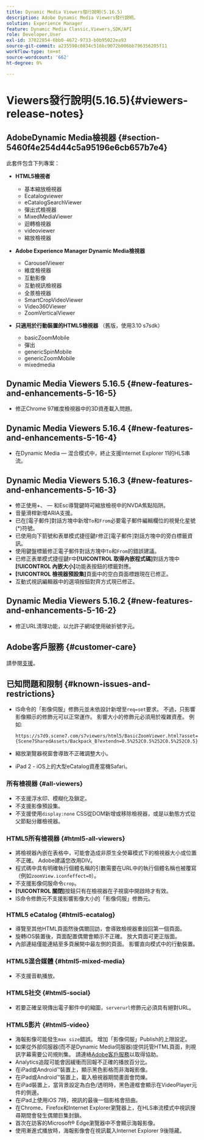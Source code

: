 ```yaml
---
title: Dynamic Media Viewers發行說明(5.16.5)
description: Adobe Dynamic Media Viewers發行說明。
solution: Experience Manager
feature: Dynamic Media Classic,Viewers,SDK/API
role: Developer,User
exl-id: 37022854-6bb0-4672-9733-b0b95022ea93
source-git-commit: a235598c0834c516bc9072b006bb796356205f11
workflow-type: tm+mt
source-wordcount: '662'
ht-degree: 0%

---
```


# Viewers發行說明(5.16.5){#viewers-release-notes}

<!-- Updated March 03, 2022 for the 5.16.5 release. Contact is Deepa Gupta-->

<!-- hide: yes
hidefromtoc: yes-->

<!-- robots: noindex
googlebot: noindex -->

## AdobeDynamic Media檢視器 {#section-5460f4e254d44c5a95196e6cb657b7e4}

此套件包含下列專案：

* **HTML5檢視者**

   * 基本縮放檢視器
   * Ecatalogviewer
   * eCatalogSearchViewer
   * 彈出式檢視器
   * MixedMediaViewer
   * 迴轉檢視器
   * videoviewer
   * 縮放檢視器

* **Adobe Experience Manager Dynamic Media檢視器**

   * CarouselViewer
   * 維度檢視器
   * 互動影像
   * 互動視訊檢視器
   * 全景檢視器
   * SmartCropVideoViewer
   * Video360Viewer
   * ZoomVerticalViewer

* **只適用於行動裝置的HTML5檢視器** （舊版，使用3.10 s7sdk）

   * basicZoomMobile
   * 彈出
   * genericSpinMobile
   * genericZoomMobile
   * mixedmedia


## Dynamic Media Viewers 5.16.5 {#new-features-and-enhancements-5-16-5}

* 修正Chrome 97維度檢視器中的3D資產載入問題。

## Dynamic Media Viewers 5.16.4 {#new-features-and-enhancements-5-16-4}

* 在Dynamic Media — 混合模式中，終止支援Internet Explorer 11的HLS串流。

## Dynamic Media Viewers 5.16.3 {#new-features-and-enhancements-5-16-3}

* 修正使用+、 — 和Esc導覽鍵時可縮放檢視中的NVDA焦點陷阱。<!-- (CQ-4290719) -->
* 音量滑桿新增ARIA支援。<!--  (CQ-4324080) -->
* 已在[電子郵件]對話方塊中新增`To`和`From`必要電子郵件編輯欄位的視覺化星號(*)符號。<!-- (CQ-4290935) -->
* 已使用向下箭號和表單模式捷徑鍵`F`修正[電子郵件]對話方塊中的旁白標籤資訊。<!-- (CQ-4290934) -->
* 使用鍵盤標籤修正電子郵件對話方塊中`To`和`From`的錯誤建議。<!-- (CQ-4290930) -->
* 已修正表單模式捷徑鍵`F`中&#x200B;**[!UICONTROL 取得內嵌程式碼]**&#x200B;對話方塊中&#x200B;**[!UICONTROL 內嵌大小]**&#x200B;功能表按鈕的標籤對應。<!-- (CQ-4290929) -->
* **[!UICONTROL 檢視器預設集]**&#x200B;頁面中的空白頁面標題現在已修正。<!-- (CQ-4290936) -->
* 互動式視訊編輯器中的選項按鈕對齊方式現已修正。<!-- (CQ-4330159) -->

## Dynamic Media Viewers 5.16.2 {#new-features-and-enhancements-5-16-2}

* 修正URL清理功能，以允許子網域使用破折號字元。<!-- (CQ-4327691) -->

## Adobe客戶服務 {#customer-care}

請參閱[支援](https://experienceleague.adobe.com/docs/dynamic-media-classic/using/intro/support.html?lang=zh-Hant#intro)。

## 已知問題和限制 {#known-issues-and-restrictions}

* IS命令的「影像伺服」修飾元並未依設計新增至`req=set`要求。 不過，只影響影像顯示的修飾元可以正常運作。 影響大小的修飾元必須用於複雜資產。 例如: 

  `https://s7d9.scene7.com/s7viewers/html5/BasicZoomViewer.html?asset= {Scene7SharedAssets/Backpack_B?extendn=0.5%252C0.5%252C0.5%252C0.5}`

* 縮放瀏覽器視窗會導致不正確調整大小。
* iPad 2 - iOS上的大型eCatalog資產當機Safari。

### 所有檢視器 {#all-viewers}

* 不支援浮水印、模糊化及鎖定。
* 不支援影像預設集。
* 不支援使用`display:none` CSS從DOM新增或移除檢視器，或是以動態方式從父節點分離檢視器。

### HTML5所有檢視器 {#html5-all-viewers}

* 將檢視器內嵌在表格中，可能會造成非原生全熒幕模式下的檢視器大小或位置不正確。 Adobe建議您改用DIV。
* 程式碼中具有明確執行個體名稱的引數需要在URL中的執行個體名稱也被覆寫（例如`zoomView.iconfeffect=0`）。
* 不支援影像伺服命令`crop`。
* **[!UICONTROL 關閉]**&#x200B;按鈕只有在檢視器在子視窗中開啟時才有效。
* IS命令修飾元不支援影響影像大小的「影像伺服」修飾元。

### HTML5 eCatalog {#html5-ecatalog}

* 導覽至其他HTML頁面然後偶爾回訪，會導致檢視器重設回第一個頁面。
* 旋轉iOS裝置後，頁面配置偶爾會顯示不正確。 放大頁面可更正版面。
* 內部連結僅能連結至多頁展開中最左側的頁面。 影響直向模式中的行動裝置。

### HTML5混合媒體 {#html5-mixed-media}

* 不支援音軌播放。

### HTML5社交 {#html5-social}

* 若要正確呈現傳出電子郵件中的縮圖，`serverurl`修飾元必須具有絕對URL。

### HTML5影片 {#html5-video}

* 海報影像可能發生`max size`錯誤。 增加「影像伺服」Publish的上限設定。
* 如果從外部伺服器(而不是Dynamic Media伺服器)提供託管HTML頁面，則視訊字幕需要公司規則集。 請連絡[Adobe客戶服務](https://experienceleague.adobe.com/docs/dynamic-media-classic/using/intro/support.html?lang=zh-Hant#intro)以取得協助。
* Analytics追蹤可能會因緩衝而回報不正確的播放百分比。
* 在iPad或Android™裝置上，顯示黑色影格而非海報影像。
* 在iPad或Android™裝置上，載入檢視器期間畫面會閃爍。
* 在iPad裝置上，當背景設定為白色/透明時，黑色邊框會顯示在VideoPlayer元件的側邊。
* 在iPad上使用iOS 7時，視訊的最後一個影格會扭曲。
* 在Chrome、Firefox和Internet Explorer瀏覽器上，在HLS串流模式中視訊搜尋期間會發生偶爾巨集封鎖。
* 首次在訪客的Microsoft® Edge瀏覽器中不會顯示海報影像。
* 使用漸進式播放時，海報影像會在視訊載入Internet Explorer 9後隱藏。
